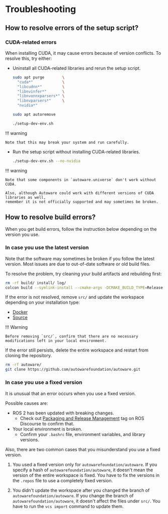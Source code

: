 # Troubleshooting

## How to resolve errors of the setup script?

### CUDA-related errors

When installing CUDA, it may cause errors because of version conflicts.
To resolve this, try either:

- Uninstall all CUDA-related libraries and rerun the setup script.

  ```bash
  sudo apt purge        \
    "cuda*"             \
    "libcudnn*"         \
    "libnvinfer*"       \
    "libnvonnxparsers*" \
    "libnvparsers*"     \
    "nvidia*"

  sudo apt autoremove

  ./setup-dev-env.sh
  ```

!!! warning

    Note that this may break your system and run carefully.

- Run the setup script without installing CUDA-related libraries.

  ```bash
  ./setup-dev-env.sh --no-nvidia
  ```

!!! warning

    Note that some components in `autoware.universe` don't work without CUDA.

    Also, although Autoware could work with different versions of CUDA libraries as well,
    remember it is not officially supported and may sometimes be broken.

## How to resolve build errors?

When you get build errors, follow the instruction below depending on the version you use.

### In case you use the latest version

Note that the software may sometimes be broken if you follow the latest version.
Most issues are due to out-of-date software or old build files.

To resolve the problem, try cleaning your build artifacts and rebuilding first:

```bash
rm -rf build/ install/ log/
colcon build --symlink-install --cmake-args -DCMAKE_BUILD_TYPE=Release
```

If the error is not resolved, remove `src/` and update the workspace depending on your installation type:

- [Docker](../../installation/autoware/docker-installation/#how-to-update-a-workspace)
- [Source](../../installation/autoware/source-installation/#how-to-update-a-workspace)

!!! Warning

    Before removing `src/`, confirm that there are no necessary modifications left in your local environment.

If the error still persists, delete the entire workspace and restart from cloning the repository.

```bash
rm -rf autoware/
git clone https://github.com/autowarefoundation/autoware.git
```

### In case you use a fixed version

It is unusual that an error occurs when you use a fixed version.

Possible causes are:

- ROS 2 has been updated with breaking changes.
  - Check out [Packaging and Release Management](https://discourse.ros.org/c/release/16) tag on ROS Discourse to confirm that.
- Your local environment is broken.
  - Confirm your `.bashrc` file, environment variables, and library versions.

Also, there are two common cases that you misunderstand you use a fixed version.

1. You used a fixed version only for `autowarefoundation/autoware`.
   If you specify a hash of `autowarefoundation/autoware`, it doesn't mean the version of the entire workspace is fixed.
   You have to fix the versions in the `.repos` file to use a completely fixed version.

2. You didn't update the workspace after you changed the branch of `autowarefoundation/autoware`.
   If you change the branch of `autowarefoundation/autoware`, it doesn't affect the files under `src/`.
   You have to run the `vcs import` command to update them.
